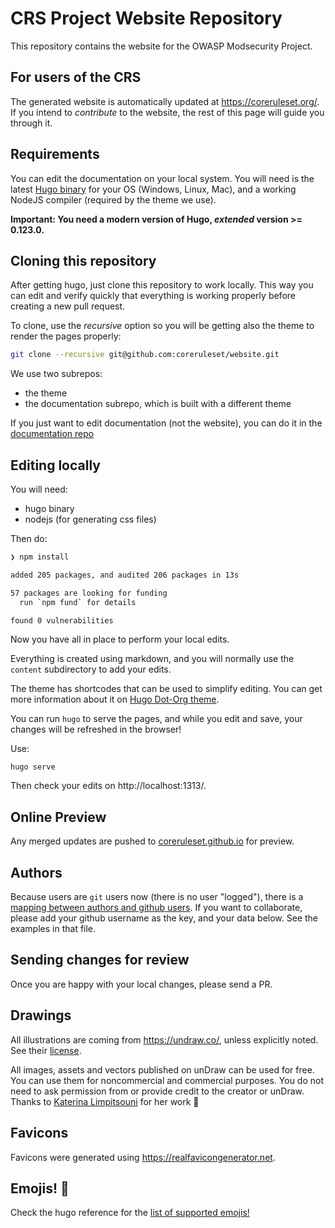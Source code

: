 # CRS Project Website Repository

This repository contains the website for the OWASP Modsecurity Project.

## For users of the CRS

The generated website is automatically updated at https://coreruleset.org/. If you intend to _contribute_ to the website, the rest of this page will guide you through it.

## Requirements

You can edit the documentation on your local system. You will need is the latest [Hugo binary](https://gohugo.io/getting-started/installing/) for your OS (Windows, Linux, Mac), and a working NodeJS compiler (required by the theme we use).

**Important: You need a modern version of Hugo, _extended_ version >= 0.123.0.**

## Cloning this repository

After getting hugo, just clone this repository to work locally. This way you can edit and verify quickly that everything is working properly before creating a new pull request.

To clone, use the *recursive* option so you will be getting also the theme to render the pages properly:

```bash
git clone --recursive git@github.com:coreruleset/website.git
```

We use two subrepos:
- the theme
- the documentation subrepo, which is built with a different theme

If you just want to edit documentation (not the website), you can do it in the [documentation repo](https://github.com/coreruleset/documentation/)

## Editing locally

You will need:
- hugo binary
- nodejs (for generating css files)

Then do:
```sh
❯ npm install

added 205 packages, and audited 206 packages in 13s

57 packages are looking for funding
  run `npm fund` for details

found 0 vulnerabilities
```

Now you have all in place to perform your local edits.

Everything is created using markdown, and you will normally use the `content` subdirectory to add your edits.

The theme has shortcodes that can be used to simplify editing. You can get more information about it on [Hugo Dot-Org theme](https://themes.gohugo.io/themes/dot-org-hugo-theme/).

You can run `hugo` to serve the pages, and while you edit and save, your changes will be refreshed in the browser!

Use:
```
hugo serve
```

Then check your edits on http://localhost:1313/.

## Online Preview

Any merged updates are pushed to [coreruleset.github.io](coreruleset.github.io/website/) for preview.

## Authors

Because users are `git` users now (there is no user "logged"), there is a [mapping between authors and github users](https://github.com/coreruleset/website/blob/main/data/authors.yaml). If you want to collaborate, please add your github username as the key, and your data below. See the examples in that file.

## Sending changes for review

Once you are happy with your local changes, please send a PR.

## Drawings

All illustrations are coming from https://undraw.co/, unless explicitly noted. See their [license](https://undraw.co/license).

All images, assets and vectors published on unDraw can be used for free. You can use them for noncommercial and commercial purposes. You do not need to ask permission from or provide credit to the creator or unDraw. Thanks to [Katerina Limpitsouni](https://twitter.com/ninaLimpi) for her work :pray:


## Favicons

Favicons were generated using https://realfavicongenerator.net.

## Emojis! :tada:

Check the hugo reference for the [list of supported emojis!](https://gohugo.io/quick-reference/emojis/)
